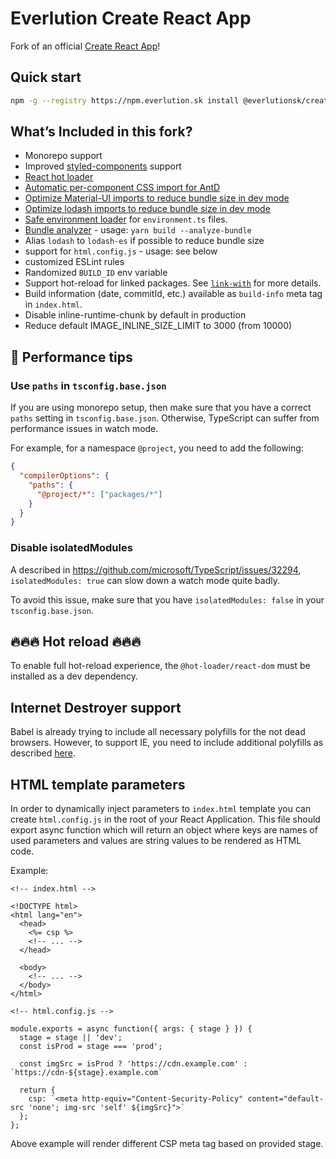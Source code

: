 # Everlution Create React App

Fork of an official [Create React App](https://github.com/facebook/create-react-app)!

## Quick start

```sh
npm -g --registry https://npm.everlution.sk install @everlutionsk/create-react-app && everlutionsk-create-react-app my-app --typescript
```

## What’s Included in this fork?

- Monorepo support
- Improved [styled-components](https://github.com/styled-components/babel-plugin-styled-components) support
- [React hot loader](https://github.com/gaearon/react-hot-loader)
- [Automatic per-component CSS import for AntD](https://ant.design/docs/react/use-with-create-react-app#Use-babel-plugin-import)
- [Optimize Material-UI imports to reduce bundle size in dev mode](https://material-ui.com/guides/minimizing-bundle-size/)
- [Optimize lodash imports to reduce bundle size in dev mode](https://github.com/lodash/babel-plugin-lodash)
- [Safe environment loader](https://github.com/deftomat/safe-environment-loader) for `environment.ts` files.
- [Bundle analyzer](https://www.npmjs.com/package/webpack-bundle-analyzer) - usage: `yarn build --analyze-bundle`
- Alias `lodash` to `lodash-es` if possible to reduce bundle size
- support for `html.config.js` - usage: see below
- customized ESLint rules
- Randomized `BUILD_ID` env variable
- Support hot-reload for linked packages. See [`link-with`](https://github.com/deftomat/link-with) for more details.
- Build information (date, commitId, etc.) available as `build-info` meta tag in `index.html`.
- Disable inline-runtime-chunk by default in production
- Reduce default IMAGE_INLINE_SIZE_LIMIT to 3000 (from 10000)

## 🚀 Performance tips

### Use `paths` in `tsconfig.base.json`

If you are using monorepo setup, then make sure that you have a correct `paths` setting in `tsconfig.base.json`.
Otherwise, TypeScript can suffer from performance issues in watch mode.

For example, for a namespace `@project`, you need to add the following:

```json
{
  "compilerOptions": {
    "paths": {
      "@project/*": ["packages/*"]
    }
  }
}
```

### Disable isolatedModules

A described in https://github.com/microsoft/TypeScript/issues/32294, `isolatedModules: true` can slow down a watch mode quite badly.

To avoid this issue, make sure that you have `isolatedModules: false` in your `tsconfig.base.json`.

## 🔥🔥🔥 Hot reload 🔥🔥🔥

To enable full hot-reload experience, the `@hot-loader/react-dom` must be installed as a dev dependency.

## Internet Destroyer support

Babel is already trying to include all necessary polyfills for the not dead browsers.
However, to support IE, you need to include additional polyfills as described [here](https://github.com/facebook/create-react-app/tree/master/packages/react-app-polyfill).

## HTML template parameters

In order to dynamically inject parameters to `index.html` template you can create `html.config.js` in the root of your React Application. This file should export async function which will return an object where keys are names of used parameters and values are string values to be rendered as HTML code.

Example:

```
<!-- index.html -->

<!DOCTYPE html>
<html lang="en">
  <head>
    <%= csp %>
    <!-- ... -->
  </head>

  <body>
    <!-- ... -->
  </body>
</html>
```

```
<!-- html.config.js -->

module.exports = async function({ args: { stage } }) {
  stage = stage || 'dev';
  const isProd = stage === 'prod';

  const imgSrc = isProd ? 'https://cdn.example.com' : `https://cdn-${stage}.example.com`

  return {
    csp: `<meta http-equiv="Content-Security-Policy" content="default-src 'none'; img-src 'self' ${imgSrc}">`
  };
};

```

Above example will render different CSP meta tag based on provided stage.
